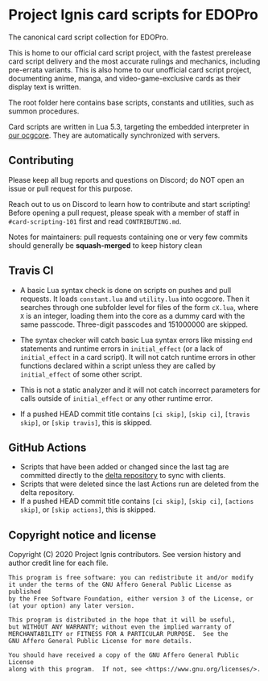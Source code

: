 # Project Ignis card scripts for EDOPro

The canonical card script collection for EDOPro.

This is home to our official card script project, with the fastest prerelease card script delivery and the most accurate rulings and mechanics, including pre-errata variants. This is also home to our unofficial card script project, documenting anime, manga, and video-game-exclusive cards as their display text is written.

The root folder here contains base scripts, constants and utilities, such as summon procedures.

Card scripts are written in Lua 5.3, targeting the embedded interpreter in [our ocgcore](https://github.com/edo9300/ygopro-core).
They are automatically synchronized with servers.

## Contributing

Please keep all bug reports and questions on Discord; do NOT open an issue or pull request for this purpose.

Reach out to us on Discord to learn how to contribute and start scripting! Before opening a pull request, please speak with a member of staff in `#card-scripting-101` first and read `CONTRIBUTING.md`.

Notes for maintainers: pull requests containing one or very few commits should generally be **squash-merged** to keep history clean

## Travis CI

* A basic Lua syntax check is done on scripts on pushes and pull requests. It loads `constant.lua` and `utility.lua` into ocgcore. Then it searches through one subfolder level for files of the form `cX.lua`, where `X` is an integer, loading them into the core as a dummy card with the same passcode. Three-digit passcodes and 151000000 are skipped.

* The syntax checker will catch basic Lua syntax errors like missing `end` statements and runtime errors in `initial_effect` (or a lack of `initial_effect` in a card script). It will not catch runtime errors in other functions declared within a script unless they are called by `initial_effect` of some other script.

* This is not a static analyzer and it will not catch incorrect parameters for calls outside of `initial_effect` or any other runtime error.

* If a pushed HEAD commit title contains `[ci skip]`, `[skip ci]`, `[travis skip]`, or `[skip travis]`, this is skipped.

## GitHub Actions

* Scripts that have been added or changed since the last tag are committed directly to the [delta repository](https://github.com/ProjectIgnis/DeltaHopeHarbinger) to sync with clients.
* Scripts that were deleted since the last Actions run are deleted from the delta repository.
* If a pushed HEAD commit title contains `[ci skip]`, `[skip ci]`, `[actions skip]`, or `[skip actions]`, this is skipped.

## Copyright notice and license

Copyright (C) 2020  Project Ignis contributors. See version history and author credit line for each file.
```
This program is free software: you can redistribute it and/or modify
it under the terms of the GNU Affero General Public License as published
by the Free Software Foundation, either version 3 of the License, or
(at your option) any later version.

This program is distributed in the hope that it will be useful,
but WITHOUT ANY WARRANTY; without even the implied warranty of
MERCHANTABILITY or FITNESS FOR A PARTICULAR PURPOSE.  See the
GNU Affero General Public License for more details.

You should have received a copy of the GNU Affero General Public License
along with this program.  If not, see <https://www.gnu.org/licenses/>.
```
